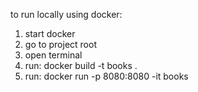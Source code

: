 to run locally using docker:
1. start docker
2. go to project root 
3. open terminal
4. run: docker build -t books .   
5. run: docker run -p 8080:8080 -it books
